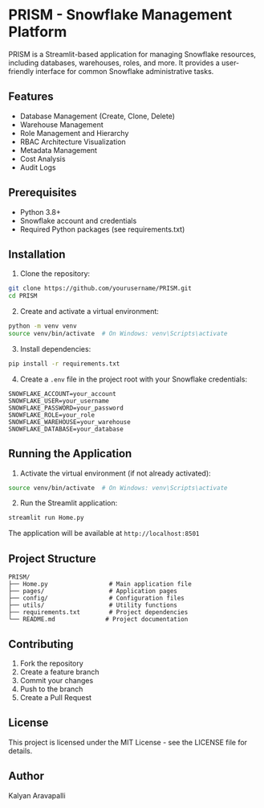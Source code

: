 # PRISM - Snowflake Management Platform

PRISM is a Streamlit-based application for managing Snowflake resources, including databases, warehouses, roles, and more. It provides a user-friendly interface for common Snowflake administrative tasks.

## Features

- Database Management (Create, Clone, Delete)
- Warehouse Management
- Role Management and Hierarchy
- RBAC Architecture Visualization
- Metadata Management
- Cost Analysis
- Audit Logs

## Prerequisites

- Python 3.8+
- Snowflake account and credentials
- Required Python packages (see requirements.txt)

## Installation

1. Clone the repository:
```bash
git clone https://github.com/yourusername/PRISM.git
cd PRISM
```

2. Create and activate a virtual environment:
```bash
python -m venv venv
source venv/bin/activate  # On Windows: venv\Scripts\activate
```

3. Install dependencies:
```bash
pip install -r requirements.txt
```

4. Create a `.env` file in the project root with your Snowflake credentials:
```
SNOWFLAKE_ACCOUNT=your_account
SNOWFLAKE_USER=your_username
SNOWFLAKE_PASSWORD=your_password
SNOWFLAKE_ROLE=your_role
SNOWFLAKE_WAREHOUSE=your_warehouse
SNOWFLAKE_DATABASE=your_database
```

## Running the Application

1. Activate the virtual environment (if not already activated):
```bash
source venv/bin/activate  # On Windows: venv\Scripts\activate
```

2. Run the Streamlit application:
```bash
streamlit run Home.py
```

The application will be available at `http://localhost:8501`

## Project Structure

```
PRISM/
├── Home.py                 # Main application file
├── pages/                  # Application pages
├── config/                 # Configuration files
├── utils/                  # Utility functions
├── requirements.txt        # Project dependencies
└── README.md              # Project documentation
```

## Contributing

1. Fork the repository
2. Create a feature branch
3. Commit your changes
4. Push to the branch
5. Create a Pull Request

## License

This project is licensed under the MIT License - see the LICENSE file for details.

## Author

Kalyan Aravapalli

